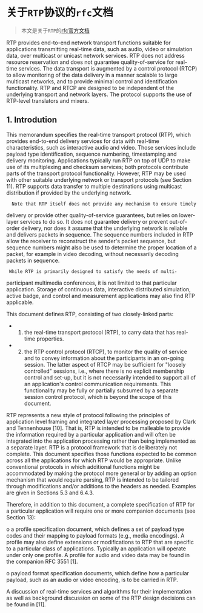 # 关于`RTP`协议的`rfc`文档

> 本文是关于`RTP`的[rfc官方文档](https://tools.ietf.org/html/rfc3550)

RTP provides end-to-end network transport functions suitable for
applications transmitting real-time data, such as audio, video or
simulation data, over multicast or unicast network services.  RTP
does not address resource reservation and does not guarantee
quality-of-service for real-time services.  The data transport is
augmented by a control protocol (RTCP) to allow monitoring of the
data delivery in a manner scalable to large multicast networks, and
to provide minimal control and identification functionality.  RTP and
RTCP are designed to be independent of the underlying transport and
network layers.  The protocol supports the use of RTP-level
translators and mixers.

## 1. Introdution

This memorandum specifies the real-time transport protocol (RTP),
   which provides end-to-end delivery services for data with real-time
   characteristics, such as interactive audio and video.  Those services
   include payload type identification, sequence numbering, timestamping
   and delivery monitoring.  Applications typically run RTP on top of
   UDP to make use of its multiplexing and checksum services; both
   protocols contribute parts of the transport protocol functionality.
   However, RTP may be used with other suitable underlying network or
   transport protocols (see Section 11).  RTP supports data transfer to
   multiple destinations using multicast distribution if provided by the
   underlying network.

      Note that RTP itself does not provide any mechanism to ensure timely
   delivery or provide other quality-of-service guarantees, but relies
   on lower-layer services to do so.  It does not guarantee delivery or
   prevent out-of-order delivery, nor does it assume that the underlying
   network is reliable and delivers packets in sequence.  The sequence
   numbers included in RTP allow the receiver to reconstruct the
   sender's packet sequence, but sequence numbers might also be used to
   determine the proper location of a packet, for example in video
   decoding, without necessarily decoding packets in sequence.

     While RTP is primarily designed to satisfy the needs of multi-
   participant multimedia conferences, it is not limited to that
   particular application.  Storage of continuous data, interactive
   distributed simulation, active badge, and control and measurement
   applications may also find RTP applicable.

   This document defines RTP, consisting of two closely-linked parts:

- 1. the real-time transport protocol (RTP), to carry data that has
      real-time properties.

- 2. the RTP control protocol (RTCP), to monitor the quality of service
      and to convey information about the participants in an on-going
      session.  The latter aspect of RTCP may be sufficient for "loosely
      controlled" sessions, i.e., where there is no explicit membership
      control and set-up, but it is not necessarily intended to support
      all of an application's control communication requirements.  This
      functionality may be fully or partially subsumed by a separate
      session control protocol, which is beyond the scope of this
      document.

RTP represents a new style of protocol following the principles of
   application level framing and integrated layer processing proposed by
   Clark and Tennenhouse [10].  That is, RTP is intended to be malleable
   to provide the information required by a particular application and
   will often be integrated into the application processing rather than
   being implemented as a separate layer.  RTP is a protocol framework
   that is deliberately not complete.  This document specifies those
   functions expected to be common across all the applications for which
   RTP would be appropriate.  Unlike conventional protocols in which
   additional functions might be accommodated by making the protocol
   more general or by adding an option mechanism that would require
   parsing, RTP is intended to be tailored through modifications and/or
   additions to the headers as needed.  Examples are given in Sections
   5.3 and 6.4.3.

   Therefore, in addition to this document, a complete specification of
   RTP for a particular application will require one or more companion
   documents (see Section 13):

   o  a profile specification document, which defines a set of payload
      type codes and their mapping to payload formats (e.g., media
      encodings).  A profile may also define extensions or modifications
      to RTP that are specific to a particular class of applications.
      Typically an application will operate under only one profile.  A
      profile for audio and video data may be found in the companion RFC
      3551 [1].

   o  payload format specification documents, which define how a
      particular payload, such as an audio or video encoding, is to be
      carried in RTP.

   A discussion of real-time services and algorithms for their
   implementation as well as background discussion on some of the RTP
   design decisions can be found in [11].


   


